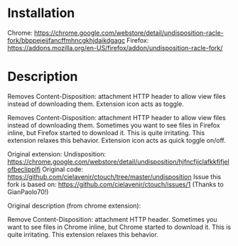 # Installation

Chrome: <https://chrome.google.com/webstore/detail/undisposition-racle-fork/bbppejejjfancffmhncgkhjdaikdgagc>
Firefox: <https://addons.mozilla.org/en-US/firefox/addon/undisposition-racle-fork/>

# Description

Removes Content-Disposition: attachment HTTP header to allow view files instead of downloading them. Extension icon acts as toggle.

Removes Content-Disposition: attachment HTTP header to allow view files instead of downloading them.
Sometimes you want to see files in Firefox inline, but Firefox started to download it.
This is quite irritating. This extension relaxes this behavior.
Extension icon acts as quick toggle on/off.

Original extension: Undisposition: https://chrome.google.com/webstore/detail/undisposition/hjfncfijclafkkfifjelofbeclipplfi
Original code: https://github.com/cielavenir/ctouch/tree/master/undisposition
Issue this fork is based on: https://github.com/cielavenir/ctouch/issues/1
(Thanks to GianPaolo70!)

Original description (from chrome extension):

Remove Content-Disposition: attachment HTTP header.
Sometimes you want to see files in Chrome inline, but Chrome started to download it.
This is quite irritating. This extension relaxes this behavior.
